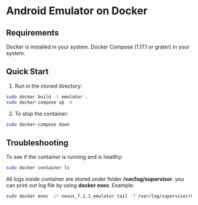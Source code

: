 # Android Emulator on Docker

Requirements
------------

Docker is installed in your system.
Docker Compose (1.17.1 or grater) in your system.

Quick Start
-----------

1. Run in the cloned directory: 
```bash
sudo docker build -t emulator .
sudo docker-compose up -d
```

2. To stop the container:
```bash
sudo docker-compose down
```

Troubleshooting
---------------
To see if the container is running and is healthy:

```bash
sudo docker container ls
```

All logs inside container are stored under folder **/var/log/supervisor**. you can print out log file by using **docker exec**. Example:

```bash
sudo docker exec -it nexus_7.1.1_emulator tail -f /var/log/supervisor/docker-start.stderr.log
```
